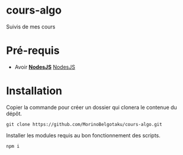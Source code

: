 ﻿# cours-algo

Suivis de mes cours

# Pré-requis

- Avoir [**NodesJS**](https://nodejs.org/en/download/current)
<a href="https://nodejs.org/en/download/current" target="_blank">NodesJS</a>

# Installation

Copier la commande pour créer un dossier qui clonera le contenue du dépôt.

```shell
git clone https://github.com/MorinoBelgotaku/cours-algo.git
```

Installer les modules requis au bon fonctionnement des scripts.

```shell
npm i
```

